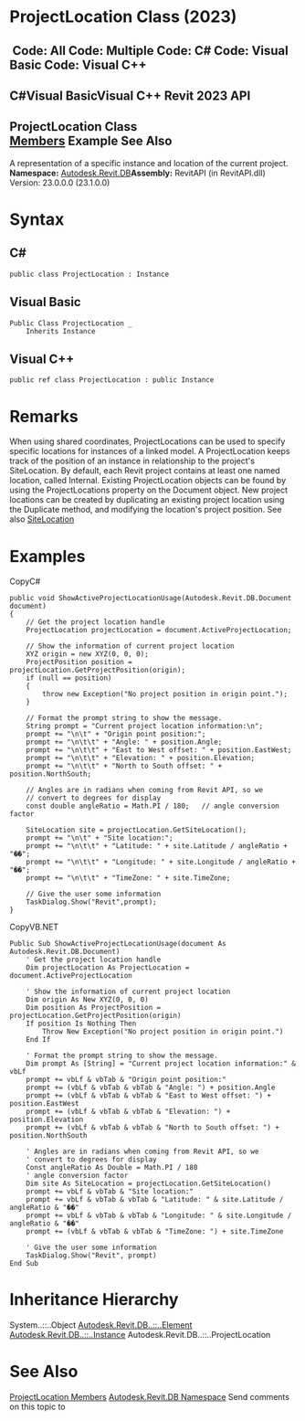 # ProjectLocation Class (2023)

﻿
 Code: All Code: Multiple Code: C# Code: Visual Basic Code: Visual C++   
---  
C#Visual BasicVisual C++
Revit 2023 API  
---  
ProjectLocation Class  
[Members](5a4fcda2-f474-583b-be4c-a167e4efa116.md "ProjectLocation Members") Example See Also  
---  
A representation of a specific instance and location of the current project. 
**Namespace:** [Autodesk.Revit.DB](87546ba7-461b-c646-cbb1-2cb8f5bff8b2.md "Autodesk.Revit.DB Namespace")**Assembly:** RevitAPI (in RevitAPI.dll) Version: 23.0.0.0 (23.1.0.0)
# Syntax
C#  
---  
```text
public class ProjectLocation : Instance
```
  
Visual Basic  
---  
```text
Public Class ProjectLocation _
	Inherits Instance
```
  
Visual C++  
---  
```text
public ref class ProjectLocation : public Instance
```
  
# Remarks
When using shared coordinates, ProjectLocations can be used to specify specific locations for instances of a linked model. A ProjectLocation keeps track of the position of an instance in relationship to the project's SiteLocation.
By default, each Revit project contains at least one named location, called Internal. Existing ProjectLocation objects can be found by using the ProjectLocations property on the Document object. New project locations can be created by duplicating an existing project location using the Duplicate method, and modifying the location's project position. 
See also [SiteLocation](9d71159d-514c-c1b3-8673-5c0e7f28b688.md "SiteLocation Class")
# Examples
CopyC#
```text
public void ShowActiveProjectLocationUsage(Autodesk.Revit.DB.Document document)
{
    // Get the project location handle 
    ProjectLocation projectLocation = document.ActiveProjectLocation;

    // Show the information of current project location
    XYZ origin = new XYZ(0, 0, 0);
    ProjectPosition position = projectLocation.GetProjectPosition(origin);
    if (null == position)
    {
        throw new Exception("No project position in origin point.");
    }

    // Format the prompt string to show the message.
    String prompt = "Current project location information:\n";
    prompt += "\n\t" + "Origin point position:";
    prompt += "\n\t\t" + "Angle: " + position.Angle;
    prompt += "\n\t\t" + "East to West offset: " + position.EastWest;
    prompt += "\n\t\t" + "Elevation: " + position.Elevation;
    prompt += "\n\t\t" + "North to South offset: " + position.NorthSouth;

    // Angles are in radians when coming from Revit API, so we 
    // convert to degrees for display
    const double angleRatio = Math.PI / 180;   // angle conversion factor

    SiteLocation site = projectLocation.GetSiteLocation();
    prompt += "\n\t" + "Site location:";
    prompt += "\n\t\t" + "Latitude: " + site.Latitude / angleRatio + "��";
    prompt += "\n\t\t" + "Longitude: " + site.Longitude / angleRatio + "��";
    prompt += "\n\t\t" + "TimeZone: " + site.TimeZone;

    // Give the user some information
    TaskDialog.Show("Revit",prompt);
}
```

CopyVB.NET
```text
Public Sub ShowActiveProjectLocationUsage(document As Autodesk.Revit.DB.Document)
    ' Get the project location handle 
    Dim projectLocation As ProjectLocation = document.ActiveProjectLocation

    ' Show the information of current project location
    Dim origin As New XYZ(0, 0, 0)
    Dim position As ProjectPosition = projectLocation.GetProjectPosition(origin)
    If position Is Nothing Then
        Throw New Exception("No project position in origin point.")
    End If

    ' Format the prompt string to show the message.
    Dim prompt As [String] = "Current project location information:" & vbLf
    prompt += vbLf & vbTab & "Origin point position:"
    prompt += (vbLf & vbTab & vbTab & "Angle: ") + position.Angle
    prompt += (vbLf & vbTab & vbTab & "East to West offset: ") + position.EastWest
    prompt += (vbLf & vbTab & vbTab & "Elevation: ") + position.Elevation
    prompt += (vbLf & vbTab & vbTab & "North to South offset: ") + position.NorthSouth

    ' Angles are in radians when coming from Revit API, so we 
    ' convert to degrees for display
    Const angleRatio As Double = Math.PI / 180
    ' angle conversion factor
    Dim site As SiteLocation = projectLocation.GetSiteLocation()
    prompt += vbLf & vbTab & "Site location:"
    prompt += vbLf & vbTab & vbTab & "Latitude: " & site.Latitude / angleRatio & "��"
    prompt += vbLf & vbTab & vbTab & "Longitude: " & site.Longitude / angleRatio & "��"
    prompt += (vbLf & vbTab & vbTab & "TimeZone: ") + site.TimeZone

    ' Give the user some information
    TaskDialog.Show("Revit", prompt)
End Sub
```

# Inheritance Hierarchy
System..::..Object [Autodesk.Revit.DB..::..Element](eb16114f-69ea-f4de-0d0d-f7388b105a16.md "Element Class") [Autodesk.Revit.DB..::..Instance](08603dd9-976d-a9fe-add7-2a8450b8006c.md "Instance Class") Autodesk.Revit.DB..::..ProjectLocation
# See Also
[ProjectLocation Members](5a4fcda2-f474-583b-be4c-a167e4efa116.md "ProjectLocation Members")
[Autodesk.Revit.DB Namespace](87546ba7-461b-c646-cbb1-2cb8f5bff8b2.md "Autodesk.Revit.DB Namespace")
Send comments on this topic to 